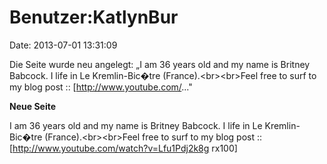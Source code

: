 Benutzer:KatlynBur
==================

Date: 2013-07-01 13:31:09

Die Seite wurde neu angelegt: „I am 36 years old and my name is Britney
Babcock. I life in Le Kremlin-Bic�tre (France).\<br\>\<br\>Feel free to
surf to my blog post :: \[http://www.youtube.com/..."

**Neue Seite**

<div>

I am 36 years old and my name is Britney Babcock. I life in Le
Kremlin-Bic�tre (France).\<br\>\<br\>Feel free to surf to my blog post
:: \[http://www.youtube.com/watch?v=Lfu1Pdj2k8g rx100\]

</div>
